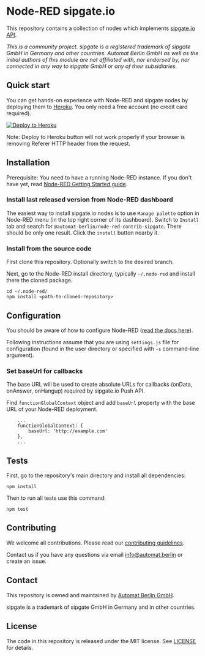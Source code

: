 # Node-RED sipgate.io

This repository contains a collection of nodes which implements [sipgate.io API](https://developer.sipgate.io).

_This is a community project. sipgate is a registered trademark of sipgate GmbH in Germany and other countries. Automat Berlin GmbH as well as the initial authors of this module are not affiliated with, nor endorsed by, nor connected in any way to sipgate GmbH or any of their subsidiaries._

## Quick start

You can get hands-on experience with Node-RED and sipgate nodes by deploying them to [Heroku](https://www.heroku.com). You only need a free account (no credit card required).

[![Deploy to Heroku](https://www.herokucdn.com/deploy/button.svg)](https://heroku.com/deploy?template=https://github.com/automat-berlin/node-red-contrib-sipgate)

Note: Deploy to Heroku button will not work properly if your browser is removing Referer HTTP header from the request.

## Installation

Prerequisite: You need to have a running Node-RED instance. If you don't have yet, read [Node-RED Getting Started guide](https://nodered.org/docs/getting-started/).

### Install last released version from Node-RED dashboard

The easiest way to install sipgate.io nodes is to use `Manage palette` option in Node-RED menu (in the top right corner of its dashboard). Switch to `Install` tab and search for `@automat-berlin/node-red-contrib-sipgate`. There should be only one result. Click the `install` button nearby it.

### Install from the source code

First clone this repository. Optionally switch to the desired branch.

Next, go to the Node-RED install directory, typically `~/.node-red` and install there the cloned package.

```
cd ~/.node-red/
npm install <path-to-cloned-repository>
```

## Configuration

You should be aware of how to configure Node-RED ([read the docs here](https://nodered.org/docs/user-guide/runtime/settings-file)).

Following instructions assume that you are using `settings.js` file for configuration (found in the user directory or specified with `-s` command-line argument).

### Set baseUrl for callbacks

The base URL will be used to create absolute URLs for callbacks (onData, onAnswer, onHangup) required by sipgate.io Push API.

Find `functionGlobalContext` object and add `baseUrl` property with the base URL of your Node-RED deployment.

```
    ...
    functionGlobalContext: {
        baseUrl: 'http://example.com'
    },
    ...
```

## Tests

First, go to the repository's main directory and install all dependencies:

```
npm install
```

Then to run all tests use this command:

```
npm test
```

## Contributing

We welcome all contributions. Please read our [contributing guidelines](CONTRIBUTING.md).

Contact us if you have any questions via email info@automat.berlin or create an issue.

## Contact

This repository is owned and maintained by [Automat Berlin GmbH](https://automat.berlin/).

sipgate is a trademark of sipgate GmbH in Germany and in other countries.

## License

The code in this repository is released under the MIT license. See [LICENSE](LICENSE) for details.
